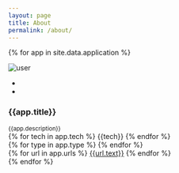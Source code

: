 ```yaml
---
layout: page
title: About
permalink: /about/
---
```


{% for app in site.data.application %}
<div class="col-lg-4 col-md-6">
    <div class="card">
        <div class="el-card-item">
            <div class="el-card-avatar el-overlay-1"> <img src="https://raw.githubusercontent.com/kodgemisi/better-error-pages-spring-boot-starter/master/docs/screenshot.png" alt="user" />
                <div class="el-overlay">
                    <ul class="el-info">
                        <li><a class="btn default btn-outline image-popup-vertical-fit" href="../assets/images/users/1.jpg"><i class="icon-magnifier"></i></a></li>
                        <li><a class="btn default btn-outline" href="javascript:void(0);"><i class="icon-link"></i></a></li>
                    </ul>
                </div>
            </div>
            <div class="el-card-content">
                <h3 class="box-title">{{app.title}}</h3> <small>{{app.description}}</small>
                <br/>
                <div class="m-t-10">
                    {% for tech in app.tech %}
                        <span class="badge badge-pill badge-primary">{{tech}}</span>
                    {% endfor %}
                </div>
                <div class="m-t-15">
                    {% for type in app.type %}
                        <span class="round align-self-center round-info" title="{{type}}"><i class="ti-user"></i></span>
                    {% endfor %}
                </div>
                <div class="m-t-5">
                    {% for url in app.urls %}
                        <a href="{{url.link}}">{{url.text}}</a>
                    {% endfor %}
                </div>
            </div>
        </div>
    </div>
</div>
{% endfor %}